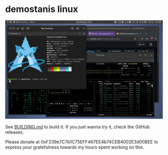# demostanis linux

![Screenshot](screenshot.png)

See [BUILDING.md](./docs/BUILDING.md) to build it. If you just wanna try it, check the GitHub releases.

Please donate at 0xF239e7C7b1C75EFF467EE4b74CEB4002E3d00BEE to express your gratefulness towards my hours spent working on this.

